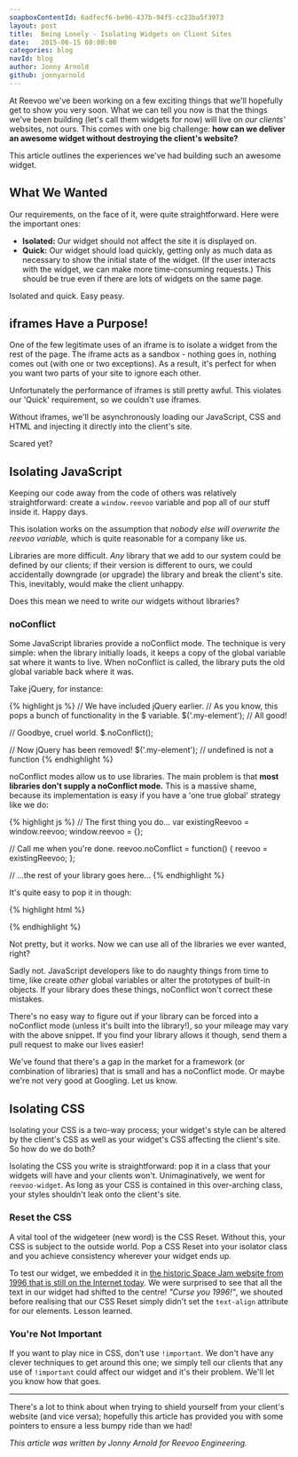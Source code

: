 ```yaml
---
soapboxContentId: 6adfecf6-be96-437b-94f5-cc23ba5f3973
layout: post
title:  Being Lonely - Isolating Widgets on Client Sites
date:   2015-06-15 08:00:00
categories: blog
navId: blog
author: Jonny Arnold
github: jonnyarnold
---
```


At Reevoo we've been working on a few exciting things that we'll hopefully get to show you very soon. What we can tell you now is that the things we've been building (let's call them widgets for now) will live on *our clients'* websites, not ours. This comes with one big challenge: **how can we deliver an awesome widget without destroying the client's website?**

This article outlines the experiences we've had building such an awesome widget.

## What We Wanted

Our requirements, on the face of it, were quite straightforward. Here were the important ones:

- **Isolated:** Our widget should not affect the site it is displayed on.
- **Quick:** Our widget should load quickly, getting only as much data as necessary to show the initial state of the widget. (If the user interacts with the widget, we can make more time-consuming requests.) This should be true even if there are lots of widgets on the same page.

Isolated and quick. Easy peasy.

## iframes Have a Purpose!

One of the few legitimate uses of an iframe is to isolate a widget from the rest of the page. The iframe acts as a sandbox - nothing goes in, nothing comes out (with one or two exceptions). As a result, it's perfect for when you want two parts of your site to ignore each other.

Unfortunately the performance of iframes is still pretty awful. This violates our 'Quick' requirement, so we couldn't use iframes.

Without iframes, we'll be asynchronously loading our JavaScript, CSS and HTML and injecting it directly into the client's site.

Scared yet?

## Isolating JavaScript

Keeping our code away from the code of others was relatively straightforward: create a `window.reevoo` variable and pop all of our stuff inside it. Happy days.

This isolation works on the assumption that *nobody else will overwrite the reevoo variable,* which is quite reasonable for a company like us.

Libraries are more difficult. *Any* library that we add to our system could be defined by our clients; if their version is different to ours, we could accidentally downgrade (or upgrade) the library and break the client's site. This, inevitably, would make the client unhappy.

Does this mean we need to write our widgets without libraries?

### noConflict

Some JavaScript libraries provide a noConflict mode. The technique is very simple: when the library initially loads, it keeps a copy of the global variable sat where it wants to live. When noConflict is called, the library puts the old global variable back where it was.

Take jQuery, for instance:

{% highlight js %}
// We have included jQuery earlier.
// As you know, this pops a bunch of functionality in the $ variable.
$('.my-element'); // All good!

// Goodbye, cruel world.
$.noConflict();

// Now jQuery has been removed!
$('.my-element'); // undefined is not a function
{% endhighlight %}

noConflict modes allow us to use libraries. The main problem is that **most libraries don't supply a noConflict mode.** This is a massive shame, because its implementation is easy if you have a 'one true global' strategy like we do:

{% highlight js %}
// The first thing you do...
var existingReevoo = window.reevoo;
window.reevoo = {};

// Call me when you're done.
reevoo.noConflict = function() {
  reevoo = existingReevoo;
};

// ...the rest of your library goes here...
{% endhighlight %}

It's quite easy to pop it in though:

{% highlight html %}
<!-- Before you start... -->
<script type='text/javascript'>
  var existingLibX = LibX;
</script>
<script type='text/javascript' src='libx.js'></script>

<!-- When you're done... -->
<script type='text/javascript'>
  LibX = existingLibX;
</script>
{% endhighlight %}

Not pretty, but it works. Now we can use all of the libraries we ever wanted, right?

Sadly not. JavaScript developers like to do naughty things from time to time, like create *other* global variables or alter the prototypes of built-in objects. If your library does these things, noConflict won't correct these mistakes.

There's no easy way to figure out if your library can be forced into a noConflict mode (unless it's built into the library!), so your mileage may vary with the above snippet. If you find your library allows it though, send them a pull request to make our lives easier!

We've found that there's a gap in the market for a framework (or combination of libraries) that is small and has a noConflict mode. Or maybe we're not very good at Googling. Let us know.

## Isolating CSS

Isolating your CSS is a two-way process; your widget's style can be altered by the client's CSS as well as your widget's CSS affecting the client's site. So how do we do both?

Isolating the CSS you write is straightforward: pop it in a class that your widgets will have and your clients won't. Unimaginatively, we went for `reevoo-widget`. As long as your CSS is contained in this over-arching class, your styles shouldn't leak onto the client's site.

### Reset the CSS

A vital tool of the widgeteer (new word) is the CSS Reset. Without this, your CSS is subject to the outside world. Pop a CSS Reset into your isolator class and you achieve consistency wherever your widget ends up.

To test our widget, we embedded it in [the historic Space Jam website from 1996 that is still on the Internet today](http://www.warnerbros.com/archive/spacejam/movie/jam.htm). We were surprised to see that all the text in our widget had shifted to the centre! *"Curse you 1996!"*, we shouted before realising that our CSS Reset simply didn't set the `text-align` attribute for our elements. Lesson learned.

### You're Not Important

If you want to play nice in CSS, don't use `!important`. We don't have any clever techniques to get around this one; we simply tell our clients that any use of `!important` could affect our widget and it's their problem. We'll let you know how that goes.

---

There's a lot to think about when trying to shield yourself from your client's website (and vice versa); hopefully this article has provided you with some pointers to ensure a less bumpy ride than we had!

*This article was written by Jonny Arnold for Reevoo Engineering.*
